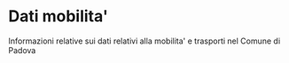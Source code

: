 Dati mobilita'
===================

Informazioni relative sui dati relativi alla mobilita' e trasporti nel Comune di Padova
